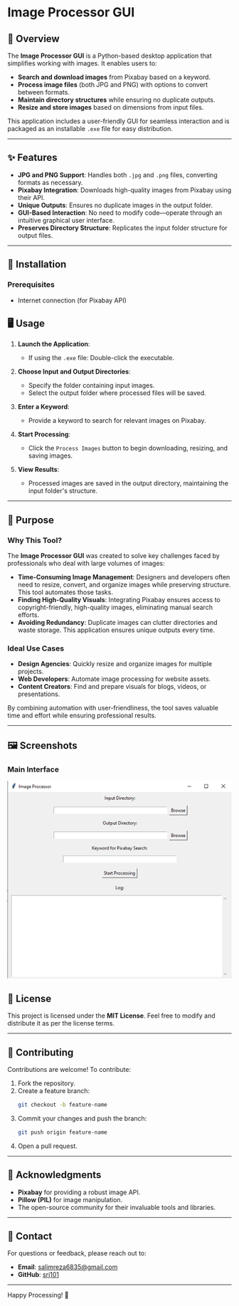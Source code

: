 # Image Processor GUI

## 🎨 Overview

The **Image Processor GUI** is a Python-based desktop application that simplifies working with images. It enables users to:

- **Search and download images** from Pixabay based on a keyword.
- **Process image files** (both JPG and PNG) with options to convert between formats.
- **Maintain directory structures** while ensuring no duplicate outputs.
- **Resize and store images** based on dimensions from input files.

This application includes a user-friendly GUI for seamless interaction and is packaged as an installable `.exe` file for easy distribution.

---

## ✨ Features

- **JPG and PNG Support**: Handles both `.jpg` and `.png` files, converting formats as necessary.
- **Pixabay Integration**: Downloads high-quality images from Pixabay using their API.
- **Unique Outputs**: Ensures no duplicate images in the output folder.
- **GUI-Based Interaction**: No need to modify code—operate through an intuitive graphical user interface.
- **Preserves Directory Structure**: Replicates the input folder structure for output files.

---

## 🔧 Installation

### Prerequisites

- Internet connection (for Pixabay API)

## 🖥️ Usage

1. **Launch the Application**:

   - If using the `.exe` file: Double-click the executable.

2. **Choose Input and Output Directories**:

   - Specify the folder containing input images.
   - Select the output folder where processed files will be saved.

3. **Enter a Keyword**:

   - Provide a keyword to search for relevant images on Pixabay.

4. **Start Processing**:

   - Click the `Process Images` button to begin downloading, resizing, and saving images.

5. **View Results**:
   - Processed images are saved in the output directory, maintaining the input folder's structure.

---

## 🚀 Purpose

### Why This Tool?

The **Image Processor GUI** was created to solve key challenges faced by professionals who deal with large volumes of images:

- **Time-Consuming Image Management**: Designers and developers often need to resize, convert, and organize images while preserving structure. This tool automates those tasks.
- **Finding High-Quality Visuals**: Integrating Pixabay ensures access to copyright-friendly, high-quality images, eliminating manual search efforts.
- **Avoiding Redundancy**: Duplicate images can clutter directories and waste storage. This application ensures unique outputs every time.

### Ideal Use Cases

- **Design Agencies**: Quickly resize and organize images for multiple projects.
- **Web Developers**: Automate image processing for website assets.
- **Content Creators**: Find and prepare visuals for blogs, videos, or presentations.

By combining automation with user-friendliness, the tool saves valuable time and effort while ensuring professional results.

---

## 🖼️ Screenshots

### Main Interface

![Main Interface](./Screenshot_1.png)

## 📜 License

This project is licensed under the **MIT License**. Feel free to modify and distribute it as per the license terms.

---

## 🤝 Contributing

Contributions are welcome! To contribute:

1. Fork the repository.
2. Create a feature branch:
   ```bash
   git checkout -b feature-name
   ```
3. Commit your changes and push the branch:
   ```bash
   git push origin feature-name
   ```
4. Open a pull request.

---

## 📝 Acknowledgments

- **Pixabay** for providing a robust image API.
- **Pillow (PIL)** for image manipulation.
- The open-source community for their invaluable tools and libraries.

---

## 📧 Contact

For questions or feedback, please reach out to:

- **Email**: salimreza6835@gmail.com
- **GitHub**: [srj101](https://github.com/srj101)

---

Happy Processing! 🎉
